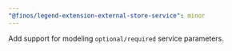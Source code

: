 ```yaml
---
"@finos/legend-extension-external-store-service": minor
---
```


Add support for modeling `optional/required` service parameters.

